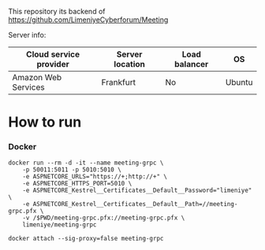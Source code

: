 This repository its backend of https://github.com/LimeniyeCyberforum/Meeting 

Server info:

| Cloud service provider  | Server location | Load balancer | OS |
| ------------- | ------------- | ------------- | ------------- |
| Amazon Web Services  | Frankfurt  | No  | Ubuntu |

# How to run

### Docker
```
docker run --rm -d -it --name meeting-grpc \
    -p 50011:5011 -p 5010:5010 \
    -e ASPNETCORE_URLS="https://+;http://+" \
    -e ASPNETCORE_HTTPS_PORT=5010 \
    -e ASPNETCORE_Kestrel__Certificates__Default__Password="limeniye" \
    -e ASPNETCORE_Kestrel__Certificates__Default__Path=//meeting-grpc.pfx \
    -v /$PWD/meeting-grpc.pfx://meeting-grpc.pfx \
    limeniye/meeting-grpc
```

```
docker attach --sig-proxy=false meeting-grpc
```
